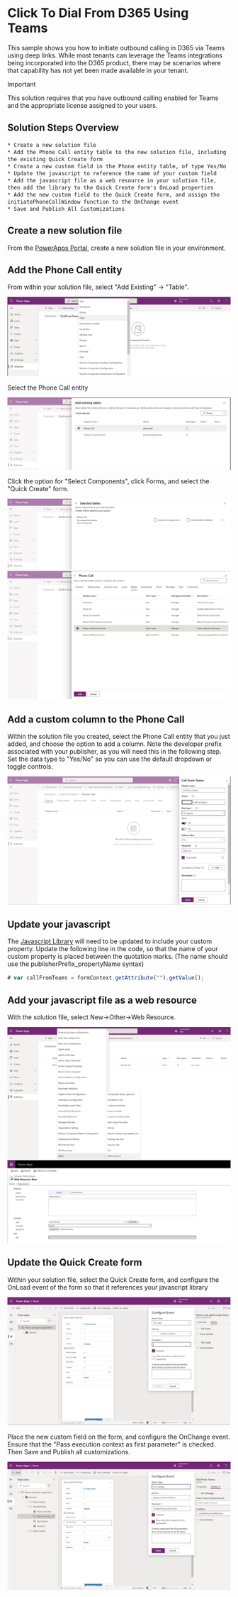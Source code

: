 # Click To Dial From D365 Using Teams

This sample shows you how to initiate outbound calling in D365 via Teams using deep links. While most tenants can leverage the Teams integrations being incorporated into the D365 product, there may be scenarios where that capability has not yet been made available in your tenant.

> [!IMPORTANT]
> This solution requires that you have outbound calling enabled for Teams and the appropriate license assigned to your users.

## Solution Steps Overview

    * Create a new solution file
    * Add the Phone Call entity table to the new solution file, including the existing Quick Create form
    * Create a new custom field in the Phone entity table, of type Yes/No 
    * Update the javascript to reference the name of your custom field
    * Add the javascript file as a web resource in your solution file, then add the library to the Quick Create form's OnLoad properties
    * Add the new custom field to the Quick Create form, and assign the initiatePhoneCallWindow function to the OnChange event
    * Save and Publish All Customizations 

## Create a new solution file

From the [PowerApps Portal](https://make.powerapps.com/), create a new solution file in your environment.

## Add the Phone Call entity

From within your solution file, select "Add Existing" -> "Table".

![add phone entity step 1](files/images/addExistingTable1.jpg)

Select the Phone Call entity

![add phone entity step 2](files/images/addExistingTable2.jpg)

Click the option for "Select Components", click Forms, and select the "Quick Create" form.

![add phone entity step 3](files/images/addExistingTable3.jpg)
![add phone entity step 4](files/images/addExistingTable4.jpg)

## Add a custom column to the Phone Call

Within the solution file you created, select the Phone Call entity that you just added, and choose the option to add a column.
Note the developer prefix associated with your publisher, as you will need this in the following step. Set the data type to "Yes/No" so you can use the default dropdown or toggle controls.

![add a new custom column](files/images/addNewColumn.jpg)

## Update your javascript

The [Javascript Library](https://github.com/microsoft/Federal-Business-Applications/blob/main/demos/d365-click-to-dial-teams/files/DialFromTeams.js) will need to be updated to include your custom property.
Update the following line in the code, so that the name of your custom property is placed between the quotation marks.
 (The name should use the publisherPrefix_propertyName syntax)

```javascript
# var callFromTeams = formContext.getAttribute("").getValue();
```

## Add your javascript file as a web resource

With the solution file, select New->Other->Web Resource.

![add web resource step 1](files/images/addNewWebResource.jpg)
![add web resource step 2](files/images/addNewWebResource2.jpg)

## Update the Quick Create form

Within your solution file, select the Quick Create form, and configure the OnLoad event of the form so that it references your javascript library

![update form step 1](files/images/updateForm1.jpg)

Place the new custom field on the form, and configure the OnChange event. Ensure that the "Pass execution context as first parameter" is checked. Then Save and Publish all customizations.

![update form step 2](files/images/updateForm2.jpg)
